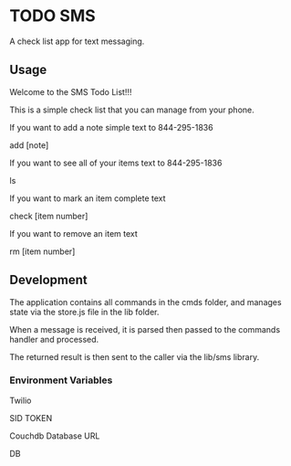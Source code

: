 # TODO SMS

A check list app for text messaging.

## Usage

Welcome to the SMS Todo List!!!

This is a simple check list that you can
manage from your phone.

If you want to add a note simple text to 844-295-1836

add [note]

If you want to see all of your items text to 844-295-1836

ls

If you want to mark an item complete text

check [item number]

If you want to remove an item text

rm [item number]

## Development

The application contains all commands in the cmds folder, and manages state via the store.js file in the lib folder.

When a message is received, it is parsed then
passed to the commands handler and processed.

The returned result is then sent to the caller
via the lib/sms library.

### Environment Variables

Twilio

SID
TOKEN

Couchdb Database URL

DB
